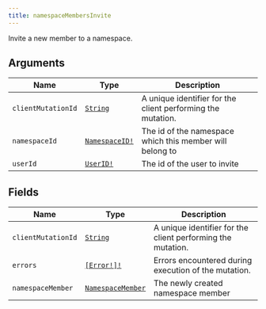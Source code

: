 ```yaml
---
title: namespaceMembersInvite
---
```


Invite a new member to a namespace.

## Arguments

| Name | Type | Description |
|------|------|-------------|
| `clientMutationId` | [`String`](../scalar/string.md) | A unique identifier for the client performing the mutation. |
| `namespaceId` | [`NamespaceID!`](../scalar/namespaceid.md) | The id of the namespace which this member will belong to |
| `userId` | [`UserID!`](../scalar/userid.md) | The id of the user to invite |

## Fields

| Name | Type | Description |
|------|------|-------------|
| `clientMutationId` | [`String`](../scalar/string.md) | A unique identifier for the client performing the mutation. |
| `errors` | [`[Error!]!`](../union/error.md) | Errors encountered during execution of the mutation. |
| `namespaceMember` | [`NamespaceMember`](../object/namespacemember.md) | The newly created namespace member |
